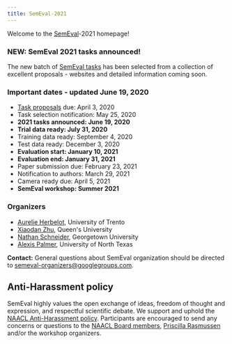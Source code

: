 ```yaml
---
title: SemEval-2021
---
```


Welcome to the [SemEval](https://semeval.github.io/)-2021 homepage!

### NEW: SemEval 2021 tasks announced! 

The new batch of [SemEval tasks](https://semeval.github.io/SemEval2021/tasks) has been selected from a collection of excellent proposals - websites and detailed information coming soon. 


### Important dates - updated June 19, 2020

- [Task proposals](cft.html) due: April 3, 2020
- Task selection notification: May 25, 2020
- __2021 tasks announced: June 19, 2020__
- __Trial data ready: July 31, 2020__
- Training data ready: September 4, 2020
- Test data ready: December 3, 2020
- __Evaluation start: January 10, 2021__
- __Evaluation end: January 31, 2021__
- Paper submission due: February 23, 2021
- Notification to authors: March 29, 2021
- Camera ready due: April 5, 2021
- __SemEval workshop: Summer 2021__

### Organizers

- [Aurelie Herbelot](http://aurelieherbelot.net/), University of Trento
- [Xiaodan Zhu](http://www.xiaodanzhu.com/), Queen's University
- [Nathan Schneider](http://people.cs.georgetown.edu/nschneid/), Georgetown University
- [Alexis Palmer](https://linguistics.unt.edu/alexis-palmer), University of North Texas

__Contact:__ General questions about SemEval organization should be directed to <semeval-organizers@googlegroups.com>.

## Anti-Harassment policy

SemEval highly values the open exchange of ideas, freedom of thought and expression, and respectful scientific debate. We support and uphold the [NAACL Anti-Harassment policy](http://naacl.org/policies/anti-harassment.html). Participants are encouraged to send any concerns or questions to the [NAACL Board members](http://naacl.org/officers/), [Priscilla Rasmussen](mailto:acl@aclweb.org) and/or the workshop organizers.
